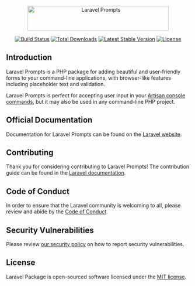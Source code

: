 <p align="center"><img width="386" height="68" src="/art/logo.svg" alt="Laravel Prompts"></p>

<p align="center">
<a href="https://github.com/laravel/prompts/actions"><img src="https://github.com/laravel/prompts/workflows/tests/badge.svg" alt="Build Status"></a>
<a href="https://packagist.org/packages/laravel/prompts"><img src="https://img.shields.io/packagist/dt/laravel/prompts" alt="Total Downloads"></a>
<a href="https://packagist.org/packages/laravel/prompts"><img src="https://img.shields.io/packagist/v/laravel/prompts" alt="Latest Stable Version"></a>
<a href="https://packagist.org/packages/laravel/prompts"><img src="https://img.shields.io/packagist/l/laravel/prompts" alt="License"></a>
</p>

## Introduction

Laravel Prompts is a PHP package for adding beautiful and user-friendly forms to your command-line applications, with browser-like features including placeholder text and validation.

Laravel Prompts is perfect for accepting user input in your [Artisan console commands](https://laravel.com/docs/artisan#writing-commands), but it may also be used in any command-line PHP project.

## Official Documentation

Documentation for Laravel Prompts can be found on the [Laravel website](https://laravel.com/docs/prompts).

## Contributing

Thank you for considering contributing to Laravel Prompts! The contribution guide can be found in the [Laravel documentation](https://laravel.com/docs/contributions).

## Code of Conduct

In order to ensure that the Laravel community is welcoming to all, please review and abide by the [Code of Conduct](https://laravel.com/docs/contributions#code-of-conduct).

## Security Vulnerabilities

Please review [our security policy](https://github.com/laravel/prompts/security/policy) on how to report security vulnerabilities.

## License

Laravel Package is open-sourced software licensed under the [MIT license](LICENSE.md).
